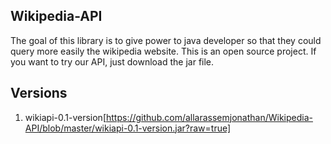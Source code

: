 ## Wikipedia-API

The goal of this library is to give power to java developer so that they could query more easily the wikipedia website.
This is an open source project. If you want to try our API, just download the jar file.

## Versions
1. wikiapi-0.1-version[https://github.com/allarassemjonathan/Wikipedia-API/blob/master/wikiapi-0.1-version.jar?raw=true]
